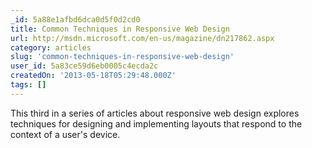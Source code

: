 ```yaml
---
_id: 5a88e1afbd6dca0d5f0d2cd0
title: Common Techniques in Responsive Web Design
url: http://msdn.microsoft.com/en-us/magazine/dn217862.aspx
category: articles
slug: 'common-techniques-in-responsive-web-design'
user_id: 5a83ce59d6eb0005c4ecda2c
createdOn: '2013-05-18T05:29:48.000Z'
tags: []
---
```


This third in a series of articles about responsive web design explores techniques for designing and implementing layouts that respond to the context of a user's device.
